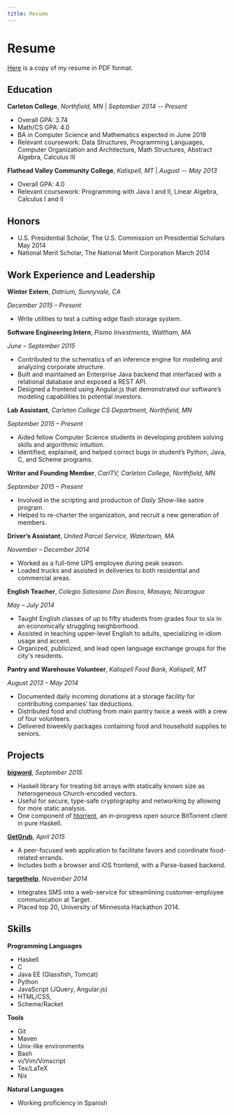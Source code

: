 ```yaml
---
title: Resume
---
```


# Resume

[Here](https://github.com/nickspinale/resume/raw/master/nickspinale-resume.pdf) is a copy of my resume in PDF format.

## Education

**Carleton College**, *Northfield, MN* | *September 2014 -- Present*


*   Overall GPA: 3.74
*   Math/CS GPA: 4.0
*   BA in Computer Science and Mathematics expected in June 2018
*   Relevant coursework: Data Structures, Programming Languages, Computer Organization and Architecture, Math Structures, Abstract Algebra, Calculus III

**Flathead Valley Community College**, *Kalispell, MT* |  *August -- May 2013*


*   Overall GPA: 4.0
*   Relevant coursework: Programming with Java I and II, Linear Algebra, Calculus I and II

## Honors

*   U.S. Presidential Scholar, The U.S. Commission on Presidential Scholars	May 2014
*   National Merit Scholar, The National Merit Corporation	March 2014

## Work Experience and Leadership

**Winter Extern**, *Datrium, Sunnyvale, CA*

*December 2015 – Present*

*   Write utilities to test a cutting edge flash storage system.

**Software Engineering Intern**, *Pismo Investments, Waltham, MA*

*June – September 2015*

*   Contributed to the schematics of an inference engine for modeling and analyzing corporate structure.
*   Built and maintained an Enterprise Java backend that interfaced with a relational database and exposed a REST API.
*   Designed a frontend using Angular.js that demonstrated our software’s modeling capabilities to potential investors.

**Lab Assistant**, *Carleton College CS Department, Northfield, MN*

*September 2015 – Present*

*   Aided fellow Computer Science students in developing problem solving skills and algorithmic intuition.
*   Identified, explained, and helped correct bugs in student’s Python, Java, C, and Scheme programs.

**Writer and Founding Member**, *CarlTV, Carleton College, Northfield, MN*

*September 2015 – Present*

*   Involved in the scripting and production of *Daily Show*-like satire program.
*   Helped to re-charter the organization, and recruit a new generation of members.

**Driver’s Assistant**, *United Parcel Service, Watertown, MA*

*November – December 2014*

*   Worked as a full-time UPS employee during peak season.
*   Loaded trucks and assisted in deliveries to both residential and commercial areas.

**English Teacher**, *Colegio Salesiano Don Bosco, Masaya, Nicaragua*

*May – July 2014*

*   Taught English classes of up to fifty students from grades four to six in an economically struggling neighborhood.
*   Assisted in teaching upper-level English to adults, specializing in idiom usage and accent.
*   Organized, publicized, and lead open language exchange groups for the city's residents.

**Pantry and Warehouse Volunteer**, *Kalispell Food Bank, Kalispell, MT*

*August 2013 – May 2014*

*   Documented daily incoming donations at a storage facility for contributing companies’ tax deductions.
*   Distributed food and clothing from main pantry twice a week with a crew of four volunteers.
*   Delivered biweekly packages containing food and household supplies to seniors.

## Projects

**[bigword](https://github.com/nickspinale/bigword)**, *September 2015*

*   Haskell library for treating bit arrays with statically known size as heterogeneous Church-encoded vectors.
*   Useful for secure, type-safe cryptography and networking by allowing for more static analysis.
*   One component of [htorrent](github.com/nickspinale/htorrent), an in-progress open source BitTorrent client in pure Haskell.

**[GetGrub](https://github.com/kevinkowalew/GetGrub)**, *April 2015*

*   A peer-focused web application to facilitate favors and coordinate food-related errands.
*   Includes both a browser and iOS frontend, with a Parse-based backend.

**[targethelp](https://github.com/chetaldrich/targethelp)**, *November 2014*

*   Integrates SMS into a web-service for streamlining customer-employee communication at Target.
*   Placed top 20, University of Minnesota Hackathon 2014.

## Skills

**Programming Languages**

*   Haskell
*   C
*   Java EE (Glassfish, Tomcat)
*   Python
*   JavaScript (JQuery, Angular.js)
*   HTML/CSS, 
*   Scheme/Racket

**Tools**

*   Git
*   Maven
*   Unix-like environments
*   Bash
*   vi/Vim/Vimscript
*   Tex/LaTeX
*   Nix

**Natural Languages**

*   Working proficiency in Spanish
